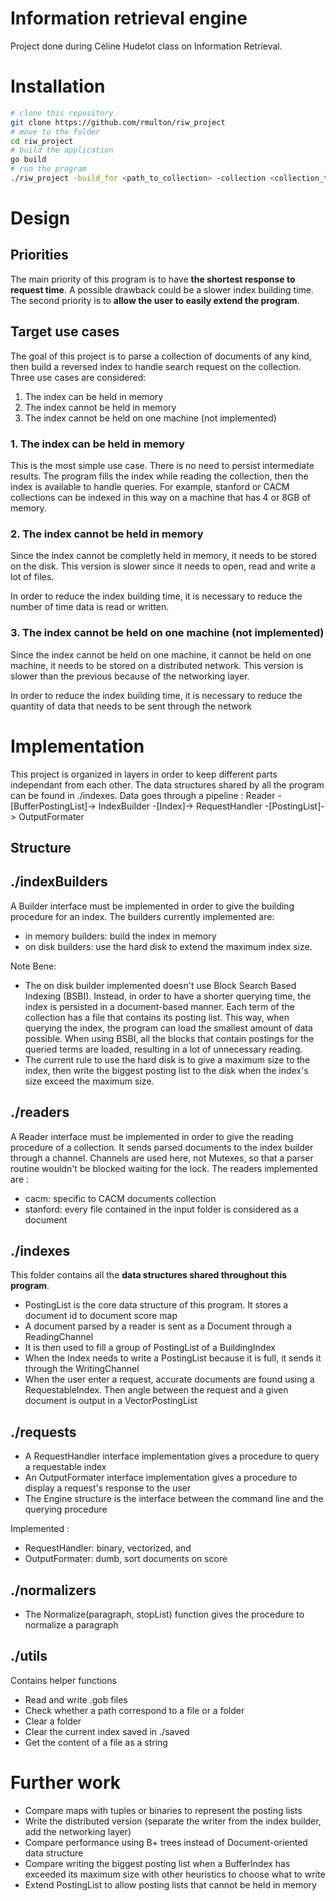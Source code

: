 # Information retrieval engine
Project done during Céline Hudelot class on Information Retrieval.

# Installation
```sh
# clone this repository
git clone https://github.com/rmulton/riw_project
# move to the folder
cd riw_project
# build the application
go build
# run the program
./riw_project -build_for <path_to_collection> -collection <collection_type>
```

# Design
## Priorities
The main priority of this program is to have **the shortest response to request time**. A possible drawback could be a slower index building time.
The second priority is to **allow the user to easily extend the program**.

## Target use cases
The goal of this project is to parse a collection of documents of any kind, then build a reversed index to handle search request on the collection. Three use cases are considered:
1. The index can be held in memory
2. The index cannot be held in memory
3. The index cannot be held on one machine (not implemented)

### 1. The index can be held in memory
This is the most simple use case. There is no need to persist intermediate results. The program fills the index while reading the collection, then the index is available to handle queries. For example, stanford or CACM collections can be indexed in this way on a machine that has 4 or 8GB of memory.

### 2. The index cannot be held in memory
Since the index cannot be completly held in memory, it needs to be stored on the disk. This version is slower since it needs to open, read and write a lot of files.

In order to reduce the index building time, it is necessary to reduce the number of time data is read or written.

### 3. The index cannot be held on one machine (not implemented)
Since the index cannot be held on one machine, it cannot be held on one machine, it needs to be stored on a distributed network. This version is slower than the previous because of the networking layer.

In order to reduce the index building time, it is necessary to reduce the quantity of data that needs to be sent through the network

# Implementation
This project is organized in layers in order to keep different parts independant from each other. The data structures shared by all the program can be found in ./indexes.
Data goes through a pipeline :
Reader -[BufferPostingList]-> IndexBuilder -[Index]-> RequestHandler -[PostingList]-> OutputFormater

## Structure
## ./indexBuilders
A Builder interface must be implemented in order to give the building procedure for an index. The builders currently implemented are:
- in memory builders: build the index in memory
- on disk builders: use the hard disk to extend the maximum index size.

Note Bene:
- The on disk builder implemented doesn't use Block Search Based Indexing (BSBI). Instead, in order to have a shorter querying time, the index is persisted in a document-based manner. Each term of the collection has a file that contains its posting list. This way, when querying the index, the program can load the smallest amount of data possible. When using BSBI, all the blocks that contain postings for the queried terms are loaded, resulting in a lot of unnecessary reading.
- The current rule to use the hard disk is to give a maximum size to the index, then write the biggest posting list to the disk when the index's size exceed the maximum size.

## ./readers
A Reader interface must be implemented in order to give the reading procedure of a collection. It sends parsed documents to the index builder through a channel.
Channels are used here, not Mutexes, so that a parser routine wouldn't be blocked waiting for the lock. The readers implemented are :
- cacm: specific to CACM documents collection
- stanford: every file contained in the input folder is considered as a document

## ./indexes
This folder contains all the **data structures shared throughout this program**.
- PostingList is the core data structure of this program. It stores a document id to document score map
- A document parsed by a reader is sent as a Document through a ReadingChannel
- It is then used to fill a group of PostingList of a BuildingIndex
- When the Index needs to write a PostingList because it is full, it sends it through the WritingChannel
- When the user enter a request, accurate documents are found using a RequestableIndex. Then angle between the request and a given document is output in a VectorPostingList

## ./requests
- A RequestHandler interface implementation gives a procedure to query a requestable index
- An OutputFormater interface implementation gives a procedure to display a request's response to the user
- The Engine structure is the interface between the command line and the querying procedure

Implemented :
- RequestHandler: binary, vectorized, and
- OutputFormater: dumb, sort documents on score

## ./normalizers
- The Normalize(paragraph, stopList) function gives the procedure to normalize a paragraph

## ./utils
Contains helper functions
- Read and write .gob files
- Check whether a path correspond to a file or a folder
- Clear a folder
- Clear the current index saved in ./saved
- Get the content of a file as a string

# Further work
- Compare maps with tuples or binaries to represent the posting lists
- Write the distributed version (separate the writer from the index builder, add the networking layer)
- Compare performance using B+ trees instead of Document-oriented data structure
- Compare writing the biggest posting list when a BufferIndex has exceeded its maximum size with other heuristics to choose what to write
- Extend PostingList to allow posting lists that cannot be held in memory